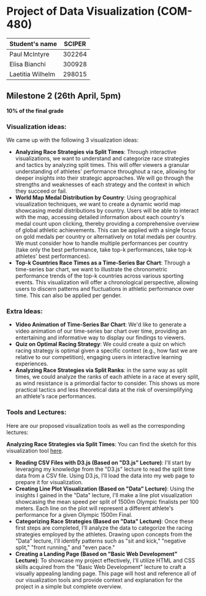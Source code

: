 # Project of Data Visualization (COM-480)

| Student's name | SCIPER |
| -------------- | ------ |
| Paul McIntyre | 302264 |
| Elisa Bianchi | 300928 |
| Laetitia Wilhelm | 298015 |

## Milestone 2 (26th April, 5pm)

**10% of the final grade**
### Visualization ideas:
We came up with the following 3 visualization ideas:
  - **Analyzing Race Strategies via Split Times**: Through interactive visualizations, we want to understand and categorize race strategies and tactics by analyzing split times. This will offer viewers a granular understanding of athletes' performance throughout a race, allowing for deeper insights into their strategic approaches. We will go through the strengths and weaknesses of each strategy and the context in which they succeed or fail.
  - **World Map Medal Distribution by Country**: Using geographical visualization techniques, we want to create a dynamic world map showcasing medal distributions by country. Users will be able to interact with the map, accessing detailed information about each country's medal count upon clicking, thereby providing a comprehensive overview of global athletic achievements. This can be applied with a single focus on gold medals per country or alternatively on total medals per country. We must consider how to handle multiple performances per country (take only the best performance, take top-k performances, take top-k athletes' best performances).
  - **Top-k Countries Race Times as a Time-Series Bar Chart**: Through a time-series bar chart, we want to illustrate the chronometric performance trends of the top-k countries across various sporting events. This visualization will offer a chronological perspective, allowing users to discern patterns and fluctuations in athletic performance over time. This can also be applied per gender.
  
### Extra Ideas:
  - **Video Animation of Time-Series Bar Chart**: We'd like to generate a video animation of our time-series bar chart over time, providing an entertaining and informative way to display our findings to viewers.
  - **Quiz on Optimal Racing Strategy**: We could create a quiz on which racing strategy is optimal given a specific context (e.g., how fast we are relative to our competition), engaging users in interactive learning experiences.
  - **Analyzing Race Strategies via Split Ranks**: in the same way as split times, we could analyze the ranks of each athlete in a race at every split, as wind resistance is a primordial factor to consider. This shows us more practical tactics and less theoretical data at the risk of oversimplifying an athlete's race performances. 

### Tools and Lectures:
Here are our proposed visualization tools as well as the corresponding lectures:

**Analyzing Race Strategies via Split Times**:
You can find the sketch for this visualization tool [here](https://github.com/com-480-data-visualization/Olympic1500/blob/master/data/paces.jpg).
  - **Reading CSV Files with D3.js (Based on "D3.js" Lecture)**: I'll start by leveraging my knowledge from the "D3.js" lecture to read the split time data from a CSV file. Using D3.js, I'll load the data into my web page to prepare it for visualization.
  - **Creating Line Plot Visualization (Based on "Data" Lecture)**: Using the insights I gained in the "Data" lecture, I'll make a line plot visualization showcasing the mean speed per split of 1500m Olympic finalists per 100 meters. Each line on the plot will represent a different athlete's performance for a given Olympic 1500m Final.
  - **Categorizing Race Strategies (Based on "Data" Lecture)**: Once these first steps are completed, I'll analyze the data to categorize the racing strategies employed by the athletes. Drawing upon concepts from the "Data" lecture, I'll identify patterns such as "sit and kick," "negative split," "front running," and "even pace."
  - **Creating a Landing Page (Based on "Basic Web Development" Lecture)**: To showcase my project effectively, I'll utilize HTML and CSS skills acquired from the "Basic Web Development" lecture to craft a visually appealing landing page. This page will host and reference all of our visualization tools and provide context and explanation for the project in a simple but complete overview.
